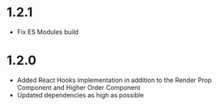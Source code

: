 # 1.2.1

- Fix ES Modules build

# 1.2.0

- Added React Hooks implementation in addition to the Render Prop Component and Higher Order Component
- Updated dependencies as high as possible
